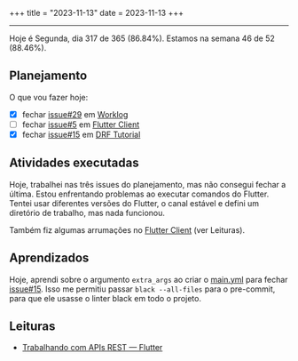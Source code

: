 +++
title = "2023-11-13"
date = 2023-11-13
+++

---

Hoje é Segunda, dia 317 de 365 (86.84%). Estamos na semana 46 de 52 (88.46%).

## Planejamento

O que vou fazer hoje:

- [x] fechar [issue#29](https://github.com/OmnicodeSolutions/worklog-luisa/issues/29) em [Worklog](https://github.com/OmnicodeSolutions/worklog-luisa)
- [ ] fechar [issue#5](https://github.com/OmnicodeSolutions/luisa_drf_flutter_client/issues/5) em [Flutter Client](https://github.com/OmnicodeSolutions/luisa_drf_flutter_client)
- [x] fechar [issue#15](https://github.com/OmnicodeSolutions/luisa_drf_tutorial/issues/15) em [DRF Tutorial](https://github.com/OmnicodeSolutions/luisa_drf_tutorial)

## Atividades executadas

Hoje, trabalhei nas três issues do planejamento, mas não consegui fechar a última. Estou enfrentando problemas ao executar comandos do Flutter. Tentei usar diferentes versões do Flutter, o canal estável e defini um diretório de trabalho, mas nada funcionou.

Também fiz algumas arrumações no [Flutter Client](https://github.com/OmnicodeSolutions/luisa_drf_flutter_client) (ver Leituras).

## Aprendizados

Hoje, aprendi sobre o argumento `extra_args` ao criar o [main.yml](https://github.com/OmnicodeSolutions/luisa_drf_tutorial/blob/gh-actions/.github/workflows/main.yml) para fechar [issue#15](https://github.com/OmnicodeSolutions/luisa_drf_tutorial/issues/15). Isso me permitiu passar `black --all-files` para o pre-commit, para que ele usasse o linter black em todo o projeto.

## Leituras

* [Trabalhando com APIs REST — Flutter](https://blog.codemagic.io/rest-api-in-flutter/)
